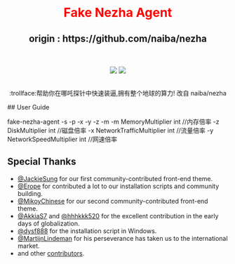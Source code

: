 <div align="center">
  <br>
  <h1 align="center" style="color:red"> Fake Nezha Agent</h1>
  <h2>origin :  https://github.com/naiba/nezha</h2>
  <br><br>
<img src="https://img.shields.io/github/v/release/dysf888/fake-nezha-agent?color=brightgreen&label=Fake-Nezha-Agent&style=for-the-badge&logo=github">&nbsp;<img src="https://img.shields.io/badge/Installer-v0.0.1-brightgreen?style=for-the-badge&logo=linux">
  <br>
  <br>
  <p>:trollface:帮助你在哪吒探针中快速装逼,拥有整个地球的算力! 改自 naiba/nezha</b></p>
</div>
## User Guide

fake-nezha-agent -s  -p  -x  -y  -z  -m 
-m	MemoryMultiplier         int    //内存倍率
-z	DiskMultiplier           int    //磁盘倍率
-x	NetworkTrafficMultiplier int    //流量倍率
-y	NetworkSpeedMultiplier   int    //网速倍率

## Special Thanks

- [@JackieSung](https://github.com/JackieSung4ev) for our first community-contributed front-end theme.
- [@Erope](https://github.com/Erope) for contributed a lot to our installation scripts and community building.
- [@MikoyChinese](https://github.com/MikoyChinese) for our second community-contributed front-end theme.
- [@AkkiaS7](https://github.com/AkkiaS7) and [@hhhkkk520](https://github.com/hhhkkk520) for the excellent contribution in the early days of globalization.
- [@dysf888](https://github.com/dysf888) for the installation script in Windows.
- [@MartijnLindeman](https://github.com/MartijnLindeman) for his perseverance has taken us to the international market.
- and other [contributors](https://github.com/naiba/nezha/graphs/contributors).
